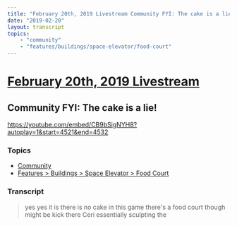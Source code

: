 ```yaml
---
title: "February 20th, 2019 Livestream Community FYI: The cake is a lie!"
date: "2019-02-20"
layout: transcript
topics:
    - "community"
    - "features/buildings/space-elevator/food-court"
---
```

# [February 20th, 2019 Livestream](../2019-02-20.md)
## Community FYI: The cake is a lie!
https://youtube.com/embed/CB9bSigNYH8?autoplay=1&start=4521&end=4532

### Topics
* [Community](../topics/community.md)
* [Features > Buildings > Space Elevator > Food Court](../topics/features/buildings/space-elevator/food-court.md)

### Transcript

> yes yes it is there is no cake in this game there's a food court though might be kick there Ceri essentially sculpting the
